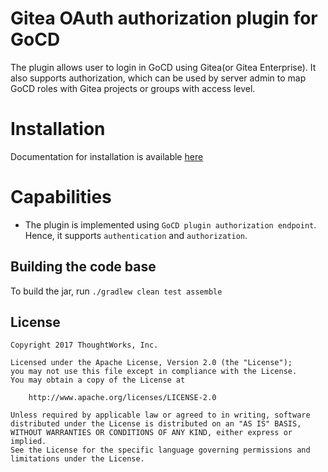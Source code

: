 # Gitea OAuth authorization plugin for GoCD

The plugin allows user to login in GoCD using Gitea(or Gitea Enterprise). It also supports authorization, which can be used by server admin to map GoCD roles with Gitea projects or groups with access level.

# Installation

Documentation for installation is available [here](INSTALL.md)

# Capabilities

* The plugin is implemented using `GoCD plugin authorization endpoint`. Hence, it supports `authentication` and `authorization`.

## Building the code base

To build the jar, run `./gradlew clean test assemble`

## License

```plain
Copyright 2017 ThoughtWorks, Inc.

Licensed under the Apache License, Version 2.0 (the "License");
you may not use this file except in compliance with the License.
You may obtain a copy of the License at

    http://www.apache.org/licenses/LICENSE-2.0

Unless required by applicable law or agreed to in writing, software
distributed under the License is distributed on an "AS IS" BASIS,
WITHOUT WARRANTIES OR CONDITIONS OF ANY KIND, either express or implied.
See the License for the specific language governing permissions and
limitations under the License.
```
